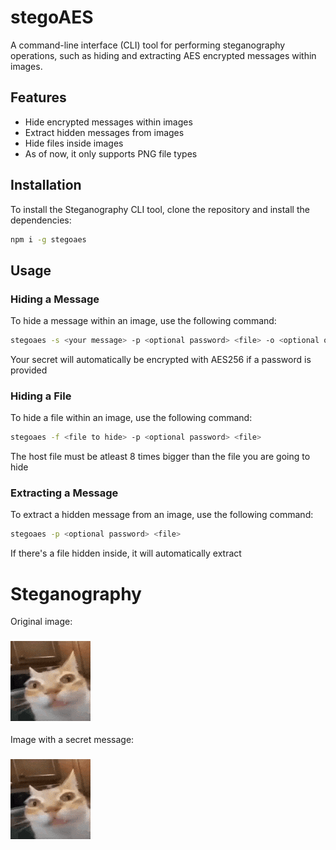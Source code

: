 # stegoAES

A command-line interface (CLI) tool for performing steganography operations, such as hiding and extracting AES encrypted messages within images.

## Features

- Hide encrypted messages within images
- Extract hidden messages from images
- Hide files inside images
- As of now, it only supports PNG file types

## Installation

To install the Steganography CLI tool, clone the repository and install the dependencies:

```bash
npm i -g stegoaes
```

## Usage

### Hiding a Message

To hide a message within an image, use the following command:

```bash
stegoaes -s <your message> -p <optional password> <file> -o <optional output file>
```

Your secret will automatically be encrypted with AES256 if a password is provided

### Hiding a File

To hide a file within an image, use the following command:

```bash
stegoaes -f <file to hide> -p <optional password> <file>
```

The host file must be atleast 8 times bigger than the file you are going to hide

### Extracting a Message

To extract a hidden message from an image, use the following command:

```bash
stegoaes -p <optional password> <file>
```

If there's a file hidden inside, it will automatically extract

# Steganography
Original image:
### ![Example Image](orange-cat-looking-at-camera.png)
Image with a secret message:
### ![Secret message Image](stego.png)
